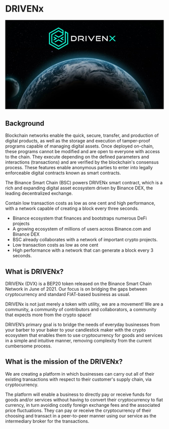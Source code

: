 # DRIVENx



![](.gitbook/assets/photo_2021-06-21_18-59-42.jpg)

## Background

Blockchain networks enable the quick, secure, transfer, and production of digital products, as well as the storage and execution of tamper-proof programs capable of managing digital assets. Once deployed on-chain, these programs cannot be modified and are open to everyone with access to the chain. They execute depending on the defined parameters and interactions \(transactions\) and are verified by the blockchain's consensus process. These features enable anonymous parties to enter into legally enforceable digital contracts known as smart contracts.

The Binance Smart Chain \(BSC\) powers DRIVENx smart contract, which is a rich and expanding digital asset ecosystem driven by Binance DEX, the leading decentralized exchange.

Contain low transaction costs as low as one cent and high performance, with a network capable of creating a block every three seconds.

* Binance ecosystem that finances and bootstraps numerous DeFi projects
* A growing ecosystem of millions of users across Binance.com and Binance DEX
* BSC already collaborates with a network of important crypto projects.
* Low transaction costs as low as one cent
* High performance with a network that can generate a block every 3 seconds.

## What is DRIVENx?

DRIVENx \(DVX\) is a BEP20 token released on the Binance Smart Chain Network in June of 2021. Our focus is on bridging the gaps between cryptocurrency and standard FIAT-based business as usual.

DRIVENx is not just merely a token with utility, we are a movement! We are a community, a community of contributors and collaborators, a community that expects more from the crypto space!

DRIVEN’s primary goal is to bridge the needs of everyday businesses from your barber to your baker to your candlestick maker with the crypto ecosystem that enables them to use cryptocurrency for goods and services in a simple and intuitive manner, removing complexity from the current cumbersome process.

## What is the mission of the DRIVENx?

We are creating a platform in which businesses can carry out all of their existing transactions with respect to their customer's supply chain, via cryptocurrency. 

The platform will enable a business to directly pay or receive funds for goods and/or services without having to convert their cryptocurrency to fiat currency, in turn avoiding costly foreign exchange fees and the associated price fluctuations. They can pay or receive the cryptocurrency of their choosing and transact in a peer-to-peer manner using our service as the intermediary broker for the transactions.

